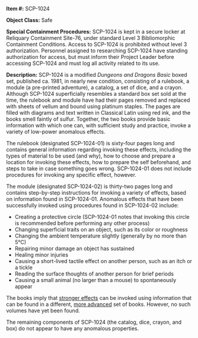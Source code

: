 **Item #:** SCP-1024

**Object Class:** Safe

**Special Containment Procedures:** SCP-1024 is kept in a secure locker at Reliquary Containment Site-76, under standard Level 3 Bibliomorphic Containment Conditions. Access to SCP-1024 is prohibited without level 3 authorization. Personnel assigned to researching SCP-1024 have standing authorization for access, but must inform their Project Leader before accessing SCP-1024 and must log all activity related to its use.

**Description:** SCP-1024 is a modified _Dungeons and Dragons Basic_ boxed set, published ca. 1981, in nearly new condition, consisting of a rulebook, a module (a pre-printed adventure), a catalog, a set of dice, and a crayon. Although SCP-1024 superficially resembles a standard box set sold at the time, the rulebook and module have had their pages removed and replaced with sheets of vellum and bound using platinum staples. The pages are filled with diagrams and text written in Classical Latin using red ink, and the books smell faintly of sulfur. Together, the two books provide basic information with which one can, with sufficient study and practice, invoke a variety of low-power anomalous effects.

The rulebook (designated SCP-1024-01) is sixty-four pages long and contains general information regarding invoking these effects, including the types of material to be used (and why), how to choose and prepare a location for invoking these effects, how to prepare the self beforehand, and steps to take in case something goes wrong. SCP-1024-01 does not include procedures for invoking any specific effect, however.

The module (designated SCP-1024-02) is thirty-two pages long and contains step-by-step instructions for invoking a variety of effects, based on information found in SCP-1024-01. Anomalous effects that have been successfully invoked using procedures found in SCP-1024-02 include:

*   Creating a protective circle (SCP-1024-01 notes that invoking this circle is recommended before performing any other process)
*   Changing superficial traits on an object, such as its color or roughness
*   Changing the ambient temperature slightly (generally by no more than 5°C)
*   Repairing minor damage an object has sustained
*   Healing minor injuries
*   Causing a short-lived tactile effect on another person, such as an itch or a tickle
*   Reading the surface thoughts of another person for brief periods
*   Causing a small animal (no larger than a mouse) to spontaneously appear

The books imply that [stronger effects](/scp-2336) can be invoked using information that can be found in a different, [more advanced](/goc-supplemental-thaumworkings) set of books. However, no such volumes have yet been found.

The remaining components of SCP-1024 (the catalog, dice, crayon, and box) do not appear to have any anomalous properties.